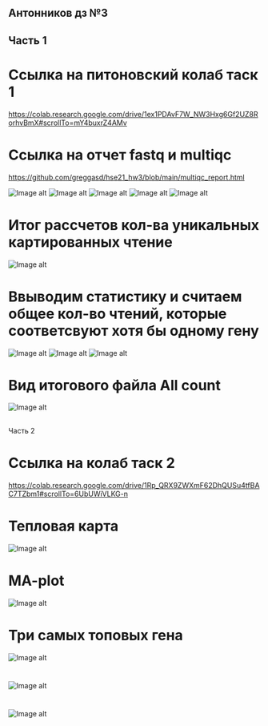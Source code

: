 ## Антонников дз №3
## Часть 1
# Ссылка на питоновский колаб таск 1 
https://colab.research.google.com/drive/1ex1PDAvF7W_NW3Hxg6Gf2UZ8RorhvBmX#scrollTo=mY4buxrZ4AMv

# Cсылка на отчет fastq и multiqc
https://github.com/greggasd/hse21_hw3/blob/main/multiqc_report.html

![Image alt](https://github.com/greggasd/hse21_hw3/blob/main/puc/mult1.png)
![Image alt](https://github.com/greggasd/hse21_hw3/blob/main/puc/mult2.png)
![Image alt](https://github.com/greggasd/hse21_hw3/blob/main/puc/mult3.png)
![Image alt](https://github.com/greggasd/hse21_hw3/blob/main/puc/mult4.png)
![Image alt](https://github.com/greggasd/hse21_hw3/blob/main/puc/mult5.png)

# Итог рассчетов кол-ва уникальных картированных чтение
![Image alt](https://github.com/greggasd/hse21_hw3/blob/main/puc/Кол-во%20чтений.png)
# Ввыводим статистику и считаем общее кол-во чтений, которые соответсвуют хотя бы одному гену

![Image alt](https://github.com/greggasd/hse21_hw3/blob/main/puc/counts%201.png)
![Image alt](https://github.com/greggasd/hse21_hw3/blob/main/puc/counts%202.png)
![Image alt](https://github.com/greggasd/hse21_hw3/blob/main/puc/total%20gen.png)

# Вид итогового файла All count

![Image alt](https://github.com/greggasd/hse21_hw3/blob/main/puc/all%20counts.png)

##
Часть 2
# Ссылка на колаб таск 2
https://colab.research.google.com/drive/1Rp_QRX9ZWXmF62DhQUSu4tfBAC7TZbm1#scrollTo=6UbUWiVLKG-n
# Тепловая карта 
![Image alt](https://github.com/greggasd/hse21_hw3/blob/main/puc/warm%20map.png)
# MA-plot
![Image alt](https://github.com/greggasd/hse21_hw3/blob/main/puc/ma%20graf.png)
# Три самых топовых гена 
![Image alt](https://github.com/greggasd/hse21_hw3/blob/main/puc/i_gen1.png)
#
![Image alt](https://github.com/greggasd/hse21_hw3/blob/main/puc/i_gen2.png)
#
![Image alt](https://github.com/greggasd/hse21_hw3/blob/main/puc/i_gen3.png)

